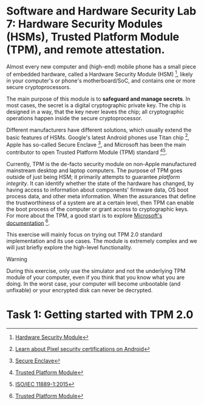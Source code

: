 # Software and Hardware Security Lab 7: Hardware Security Modules (HSMs), Trusted Platform Module (TPM), and remote attestation.


Almost every new computer and (high-end) mobile phone has a small piece of embedded hardware, called a Hardware Security Module (HSM) [^1], likely in your computer's or phone's motherboard/SoC, and contains one or more secure cryptoprocessors.

The main purpose of this module is to **safeguard and manage secrets**.
In most cases, the secret is a digital cryptographic private key.
The chip is designed in a way, that the key never leaves the chip; all cryptographic operations happen inside the secure cryptoprocessor.

Different manufacturers have different solutions, which usually extend the basic features of HSMs.
Google's latest Android phones use Titan chip [^2], Apple has so-called Secure Enclave [^3], and Microsoft has been the main contributor to open Trusted Platform Module (TPM) standard [^4][^5].

Currently, TPM is the de-facto security module on non-Apple manufactured mainstream desktop and laptop computers.
The purpose of TPM goes outside of just being HSM; it primarily attempts to guarantee *platform integrity*.
It can identify whether the state of the hardware has changed, by having access to information about components' firmware data, OS boot process data, and other meta information.
When the assurances that define the trustworthiness of a system are at a certain level, then TPM can enable the boot process of the computer or grant access to cryptographic keys.
For more about the TPM, a good start is to explore [Microsoft's documentation](https://learn.microsoft.com/en-us/windows/security/hardware-security/tpm/trusted-platform-module-top-node) [^6].

This exercise will mainly focus on trying out TPM 2.0 standard implementation and its use cases.
The module is extremely complex and we will just briefly explore the high-level functionality.

> [!WARNING]
> During this exercise, only use the simulator and not the underlying TPM module of your computer, even if you think that you know what you are doing. In the worst case, your computer will become unbootable (and unfixable) or your encrypted disk can never be decrypted.


# Task 1: Getting started with TPM 2.0




[^1]: [Hardware Security Module](https://en.wikipedia.org/wiki/Hardware_security_module)

[^2]: [Learn about Pixel security certifications on Android](https://support.google.com/pixelphone/answer/11062200)

[^3]: [Secure Enclave](https://support.apple.com/en-mn/guide/security/sec59b0b31ff/web)

[^4]: [Trusted Platform Module](https://en.wikipedia.org/wiki/Trusted_Platform_Module)

[^5]: [ISO/IEC 11889-1:2015](https://www.iso.org/standard/66510.html)

[^6]: [Trusted Platform Module](https://learn.microsoft.com/en-us/windows/security/hardware-security/tpm/trusted-platform-module-top-node)